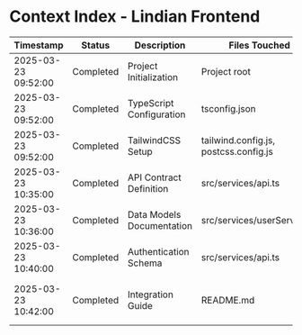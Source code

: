 # Context Index - Lindian Frontend

| Timestamp           | Status    | Description               | Files Touched                         | Issues/Resolution                                     | Context Link                        |
| ------------------- | --------- | ------------------------- | ------------------------------------- | ----------------------------------------------------- | ----------------------------------- |
| 2025-03-23 09:52:00 | Completed | Project Initialization    | Project root                          | Setup foundation → [FRONTEND_ARCH-v1]                 | /Architecture/FRONTEND_ARCH-v1.json |
| 2025-03-23 09:52:00 | Completed | TypeScript Configuration  | tsconfig.json                         | Strict mode → [TYPESCRIPT_RULES-v1]                   | /Development_Rules.md               |
| 2025-03-23 09:52:00 | Completed | TailwindCSS Setup         | tailwind.config.js, postcss.config.js | UI framework integration → [COMPONENT_LIB-v1]         | /Frontend/COMPONENT_LIB-v1.json     |
| 2025-03-23 10:35:00 | Completed | API Contract Definition   | src/services/api.ts                   | API endpoint documentation → [API_CONTRACT-v1]        | /Architecture/API_CONTRACT-v1.json  |
| 2025-03-23 10:36:00 | Completed | Data Models Documentation | src/services/userService.ts           | Shared model definitions → [DATA_MODELS-v1]           | /Architecture/DATA_MODELS-v1.json   |
| 2025-03-23 10:40:00 | Completed | Authentication Schema     | src/services/api.ts                   | Auth mechanism definition → [AUTH_SCHEMA-v1]          | /Security/AUTH_SCHEMA-v1.json       |
| 2025-03-23 10:42:00 | Completed | Integration Guide         | README.md                             | Frontend-Backend integration → [INTEGRATION_GUIDE-v1] | /DevOps/INTEGRATION_GUIDE-v1.json   |
